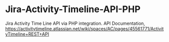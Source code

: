 # Jira-Activity-Timeline-API-PHP

Jira Activity Time Line API via PHP integration. 
API Documentation, https://activitytimeline.atlassian.net/wiki/spaces/AC/pages/45561771/ActivityTimeline+REST+API
